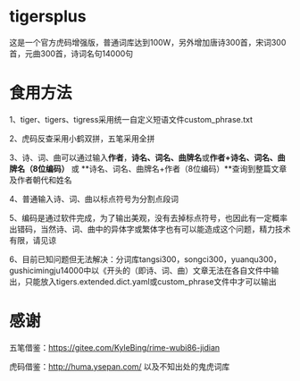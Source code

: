 # tigersplus
这是一个官方虎码增强版，普通词库达到100W，另外增加唐诗300首，宋词300首，元曲300首，诗词名句14000句

# 食用方法
1、tiger、tigers、tigress采用统一自定义短语文件custom_phrase.txt

2、虎码反查采用小鹤双拼，五笔采用全拼

3、诗、词、曲可以通过输入**作者**，**诗名、词名、曲牌名**或**作者+诗名、词名、曲牌名（8位编码）** 或 **诗名、词名、曲牌名+作者（8位编码）**查询到整篇文章及作者朝代和姓名  





4、普通输入诗、词、曲以标点符号为分割点段词

5、编码是通过软件完成，为了输出美观，没有去掉标点符号，也因此有一定概率出错码，当然诗、词、曲中的异体字或繁体字也有可以能造成这个问题，精力技术有限，请见谅    

6、目前已知问题但无法解决：分词库tangsi300，songci300，yuanqu300，gushicimingju14000中以《开头的（即诗、词、曲）文章无法在各自文件中输出，只能放入tigers.extended.dict.yaml或custom_phrase文件中才可以输出     















# 感谢
五笔借鉴：https://gitee.com/KyleBing/rime-wubi86-jidian

虎码借鉴：http://huma.ysepan.com/ 以及不知出处的鬼虎词库  

